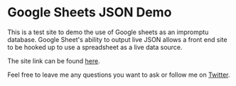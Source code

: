 # Google Sheets JSON Demo
This is a test site to demo the use of Google sheets as an impromptu database. Google Sheet's ability to output live JSON allows a front end site to be hooked up to use a spreadsheet as a live data source.

The site link can be found [here](https://nahmadic.github.io/google-sheets-json/).

Feel free to leave me any questions you want to ask or follow me on [Twitter](https://twitter.com/nahmadic).